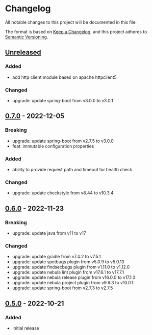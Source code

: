 # Changelog
All notable changes to this project will be documented in this file.

The format is based on [Keep a Changelog](https://keepachangelog.com/en/1.0.0/),
and this project adheres to [Semantic Versioning](https://semver.org/spec/v2.0.0.html).

## [Unreleased]

### Added
- add http client module based on apache httpclient5

### Changed
- upgrade: update spring-boot from v3.0.0 to v3.0.1

## [0.7.0] - 2022-12-05

### Breaking
- upgrade: update spring-boot from v2.7.5 to v3.0.0
- feat: immutable configuration properties

### Added
- ability to provide request path and timeout for health check

### Changed
- upgrade: update checkstyle from v8.44 to v10.3.4


## [0.6.0] - 2022-11-23

### Breaking
- upgrade: update java from v11 to v17

### Changed
- upgrade: update gradle from v7.4.2 to v7.5.1
- upgrade: update spotbugs plugin from v5.0.9 to v5.0.13
- upgrade: update findsecbugs plugin from v1.11.0 to v1.12.0
- upgrade: update nebula lint plugin from v17.6.1 to v17.7.1
- upgrade: update nebula release plugin from v16.0.0 to v17.1.0
- upgrade: update nebula project plugin from v9.6.3 to v10.0.1
- upgrade: update spring-boot from v2.7.3 to v2.7.5


## [0.5.0] - 2022-10-21

### Added
- Initial release

[Unreleased]: https://github.com/theborakompanioni/tor-spring-boot-starter/compare/0.7.0...HEAD
[0.7.0]: https://github.com/theborakompanioni/tor-spring-boot-starter/compare/0.6.0...0.7.0
[0.6.0]: https://github.com/theborakompanioni/tor-spring-boot-starter/compare/0.5.0...0.6.0
[0.5.0]: https://github.com/theborakompanioni/tor-spring-boot-starter/releases/tag/0.5.0
